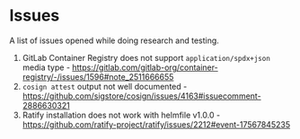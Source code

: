 # Issues

A list of issues opened while doing research and testing.


1. GitLab Container Registry does not support `application/spdx+json` media type - https://gitlab.com/gitlab-org/container-registry/-/issues/1596#note_2511666655
2. `cosign attest` output not well documented - https://github.com/sigstore/cosign/issues/4163#issuecomment-2886630321
3. Ratify installation does not work with helmfile v1.0.0 - https://github.com/ratify-project/ratify/issues/2212#event-17567845235
